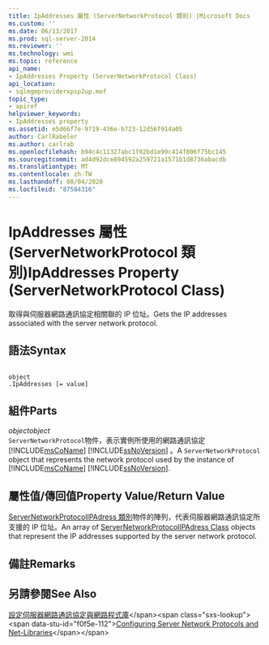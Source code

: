 ```yaml
---
title: IpAddresses 屬性 (ServerNetworkProtocol 類別) |Microsoft Docs
ms.custom: ''
ms.date: 06/13/2017
ms.prod: sql-server-2014
ms.reviewer: ''
ms.technology: wmi
ms.topic: reference
api_name:
- IpAddresses Property (ServerNetworkProtocol Class)
api_location:
- sqlmgmproviderxpsp2up.mof
topic_type:
- apiref
helpviewer_keywords:
- IpAddresses property
ms.assetid: e5d66f7e-9719-436e-b723-12d56f914a05
author: CarlRabeler
ms.author: carlrab
ms.openlocfilehash: b94c4c11327abc1f02bd1e99c414f806f75bc145
ms.sourcegitcommit: ad4d92dce894592a259721a1571b1d8736abacdb
ms.translationtype: MT
ms.contentlocale: zh-TW
ms.lasthandoff: 08/04/2020
ms.locfileid: "87584316"
---
```

# <a name="ipaddresses-property-servernetworkprotocol-class"></a><span data-ttu-id="f0f5e-102">IpAddresses 屬性 (ServerNetworkProtocol 類別)</span><span class="sxs-lookup"><span data-stu-id="f0f5e-102">IpAddresses Property (ServerNetworkProtocol Class)</span></span>
  <span data-ttu-id="f0f5e-103">取得與伺服器網路通訊協定相關聯的 IP 位址。</span><span class="sxs-lookup"><span data-stu-id="f0f5e-103">Gets the IP addresses associated with the server network protocol.</span></span>  
  
## <a name="syntax"></a><span data-ttu-id="f0f5e-104">語法</span><span class="sxs-lookup"><span data-stu-id="f0f5e-104">Syntax</span></span>  
  
```  
  
object  
.IpAddresses [= value]  
```  
  
## <a name="parts"></a><span data-ttu-id="f0f5e-105">組件</span><span class="sxs-lookup"><span data-stu-id="f0f5e-105">Parts</span></span>  
 <span data-ttu-id="f0f5e-106">*object*</span><span class="sxs-lookup"><span data-stu-id="f0f5e-106">*object*</span></span>  
 <span data-ttu-id="f0f5e-107">`ServerNetworkProtocol`物件，表示實例所使用的網路通訊協定 [!INCLUDE[msCoName](../../../includes/msconame-md.md)] [!INCLUDE[ssNoVersion](../../../includes/ssnoversion-md.md)] 。</span><span class="sxs-lookup"><span data-stu-id="f0f5e-107">A `ServerNetworkProtocol` object that represents the network protocol used by the instance of [!INCLUDE[msCoName](../../../includes/msconame-md.md)] [!INCLUDE[ssNoVersion](../../../includes/ssnoversion-md.md)].</span></span>  
  
## <a name="property-valuereturn-value"></a><span data-ttu-id="f0f5e-108">屬性值/傳回值</span><span class="sxs-lookup"><span data-stu-id="f0f5e-108">Property Value/Return Value</span></span>  
 <span data-ttu-id="f0f5e-109">[ServerNetworkProtocolIPAdress 類別](../servernetworkprotocolipaddress-class/servernetworkprotocolipaddress-class.md)物件的陣列，代表伺服器網路通訊協定所支援的 IP 位址。</span><span class="sxs-lookup"><span data-stu-id="f0f5e-109">An array of [ServerNetworkProtocolIPAdress Class](../servernetworkprotocolipaddress-class/servernetworkprotocolipaddress-class.md) objects that represent the IP addresses supported by the server network protocol.</span></span>  
  
## <a name="remarks"></a><span data-ttu-id="f0f5e-110">備註</span><span class="sxs-lookup"><span data-stu-id="f0f5e-110">Remarks</span></span>  
  
## <a name="see-also"></a><span data-ttu-id="f0f5e-111">另請參閱</span><span class="sxs-lookup"><span data-stu-id="f0f5e-111">See Also</span></span>  
 <span data-ttu-id="f0f5e-112">[設定伺服器網路通訊協定與網路程式庫](https://msdn.microsoft.com/library/ms177485\(v=sql.100\).aspx)</span><span class="sxs-lookup"><span data-stu-id="f0f5e-112">[Configuring Server Network Protocols and Net-Libraries](https://msdn.microsoft.com/library/ms177485\(v=sql.100\).aspx)</span></span>  
  
  
